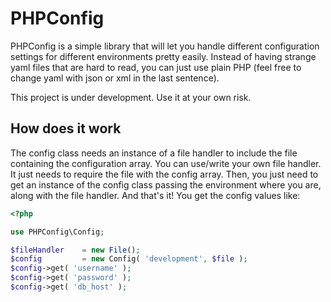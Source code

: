 PHPConfig
==========

PHPConfig is a simple library that will let you handle different configuration settings for different environments pretty easily. Instead of having strange yaml files that are hard to read, you can just use plain PHP (feel free to change yaml with json or xml in the last sentence).

This project is under development. Use it at your own risk.


How does it work
----------
The config class needs an instance of a file handler to include the file containing the configuration array. You can use/write your own file handler. It just needs to require the file with the config array. Then, you just need to get an instance of the config class passing the environment where you are, along with the file handler. And that's it! You get the config values like:

```php
<?php

use PHPConfig\Config;

$fileHandler	= new File();
$config			= new Config( 'development', $file );
$config->get( 'username' );
$config->get( 'password' );
$config->get( 'db_host' );
```